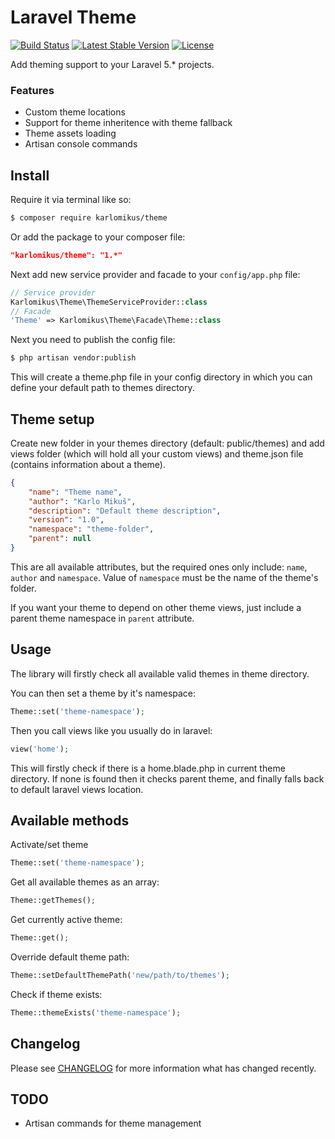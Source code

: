 # Laravel Theme

[![Build Status](https://travis-ci.org/karlomikus/theme.svg?branch=master)](https://travis-ci.org/karlomikus/theme)
[![Latest Stable Version](https://poser.pugx.org/karlomikus/theme/v/stable)](https://packagist.org/packages/karlomikus/theme)
[![License](https://poser.pugx.org/karlomikus/theme/license)](https://packagist.org/packages/karlomikus/theme)

Add theming support to your Laravel 5.* projects.

### Features

- Custom theme locations
- Support for theme inheritence with theme fallback
- Theme assets loading
- Artisan console commands

## Install

Require it via terminal like so:
``` bash
$ composer require karlomikus/theme
```

Or add the package to your composer file:

``` json
"karlomikus/theme": "1.*"
```

Next add new service provider and facade to your `config/app.php` file:

``` php
// Service provider
Karlomikus\Theme\ThemeServiceProvider::class
// Facade
'Theme' => Karlomikus\Theme\Facade\Theme::class
```

Next you need to publish the config file:

``` bash
$ php artisan vendor:publish
```

This will create a theme.php file in your config directory in which you can define your default path to themes directory.

## Theme setup

Create new folder in your themes directory (default: public/themes) and add views folder (which will hold all your custom views)
and theme.json file (contains information about a theme).

``` json
{
    "name": "Theme name",
    "author": "Karlo Mikuš",
    "description": "Default theme description",
    "version": "1.0",
    "namespace": "theme-folder",
    "parent": null
}
```

This are all available attributes, but the required ones only include: `name`, `author` and `namespace`.
Value of `namespace` must be the name of the theme's folder.

If you want your theme to depend on other theme views, just include a parent theme namespace in `parent` attribute.

## Usage

The library will firstly check all available valid themes in theme directory.

You can then set a theme by it's namespace:

``` php
Theme::set('theme-namespace');
```

Then you call views like you usually do in laravel:

``` php
view('home');
```

This will firstly check if there is a home.blade.php in current theme directory.
If none is found then it checks parent theme, and finally falls back to default laravel views location.

## Available methods

Activate/set theme
``` php
Theme::set('theme-namespace');
```

Get all available themes as an array:
``` php
Theme::getThemes();
```

Get currently active theme:
``` php
Theme::get();
```

Override default theme path:
``` php
Theme::setDefaultThemePath('new/path/to/themes');
```

Check if theme exists:
``` php
Theme::themeExists('theme-namespace');
```

## Changelog

Please see [CHANGELOG](CHANGELOG.md) for more information what has changed recently.

## TODO

- Artisan commands for theme management
